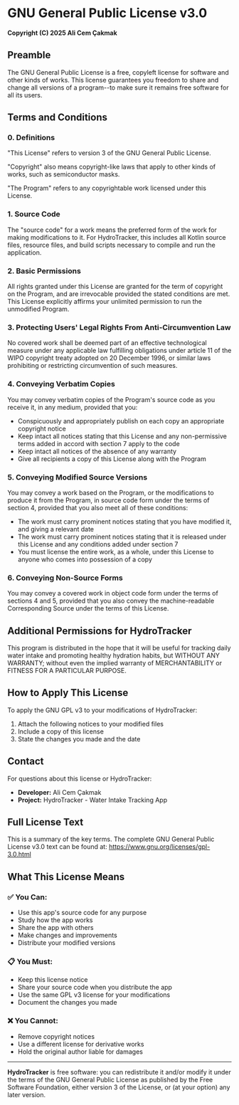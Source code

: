 # GNU General Public License v3.0

**Copyright (C) 2025 Ali Cem Çakmak**

## Preamble

The GNU General Public License is a free, copyleft license for software and other kinds of works. This license guarantees you freedom to share and change all versions of a program--to make sure it remains free software for all its users.

## Terms and Conditions

### 0. Definitions

"This License" refers to version 3 of the GNU General Public License.

"Copyright" also means copyright-like laws that apply to other kinds of works, such as semiconductor masks.

"The Program" refers to any copyrightable work licensed under this License.

### 1. Source Code

The "source code" for a work means the preferred form of the work for making modifications to it. For HydroTracker, this includes all Kotlin source files, resource files, and build scripts necessary to compile and run the application.

### 2. Basic Permissions

All rights granted under this License are granted for the term of copyright on the Program, and are irrevocable provided the stated conditions are met. This License explicitly affirms your unlimited permission to run the unmodified Program.

### 3. Protecting Users' Legal Rights From Anti-Circumvention Law

No covered work shall be deemed part of an effective technological measure under any applicable law fulfilling obligations under article 11 of the WIPO copyright treaty adopted on 20 December 1996, or similar laws prohibiting or restricting circumvention of such measures.

### 4. Conveying Verbatim Copies

You may convey verbatim copies of the Program's source code as you receive it, in any medium, provided that you:

- Conspicuously and appropriately publish on each copy an appropriate copyright notice
- Keep intact all notices stating that this License and any non-permissive terms added in accord with section 7 apply to the code
- Keep intact all notices of the absence of any warranty
- Give all recipients a copy of this License along with the Program

### 5. Conveying Modified Source Versions

You may convey a work based on the Program, or the modifications to produce it from the Program, in source code form under the terms of section 4, provided that you also meet all of these conditions:

- The work must carry prominent notices stating that you have modified it, and giving a relevant date
- The work must carry prominent notices stating that it is released under this License and any conditions added under section 7
- You must license the entire work, as a whole, under this License to anyone who comes into possession of a copy

### 6. Conveying Non-Source Forms

You may convey a covered work in object code form under the terms of sections 4 and 5, provided that you also convey the machine-readable Corresponding Source under the terms of this License.

## Additional Permissions for HydroTracker

This program is distributed in the hope that it will be useful for tracking daily water intake and promoting healthy hydration habits, but WITHOUT ANY WARRANTY; without even the implied warranty of MERCHANTABILITY or FITNESS FOR A PARTICULAR PURPOSE.

## How to Apply This License

To apply the GNU GPL v3 to your modifications of HydroTracker:

1. Attach the following notices to your modified files
2. Include a copy of this license
3. State the changes you made and the date

## Contact

For questions about this license or HydroTracker:
- **Developer:** Ali Cem Çakmak
- **Project:** HydroTracker - Water Intake Tracking App

## Full License Text

This is a summary of the key terms. The complete GNU General Public License v3.0 text can be found at: https://www.gnu.org/licenses/gpl-3.0.html

## What This License Means

### ✅ You Can:
- Use this app's source code for any purpose
- Study how the app works
- Share the app with others
- Make changes and improvements
- Distribute your modified versions

### 📋 You Must:
- Keep this license notice
- Share your source code when you distribute the app
- Use the same GPL v3 license for your modifications
- Document the changes you made

### ❌ You Cannot:
- Remove copyright notices
- Use a different license for derivative works
- Hold the original author liable for damages

---

**HydroTracker** is free software: you can redistribute it and/or modify it under the terms of the GNU General Public License as published by the Free Software Foundation, either version 3 of the License, or (at your option) any later version.